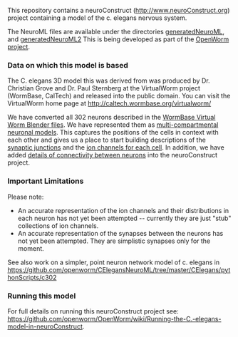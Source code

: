 This repository contains a neuroConstruct (http://www.neuroConstruct.org) project containing a model of the c. elegans nervous system.

The NeuroML files are available under the directories [generatedNeuroML](https://github.com/openworm/CElegansNeuroML/tree/master/CElegans/generatedNeuroML), and [generatedNeuroML2](https://github.com/openworm/CElegansNeuroML/tree/master/CElegans/generatedNeuroML)
This is being developed as part of the [OpenWorm project](http://www.openworm.org).

### Data on which this model is based

The C. elegans 3D model this was derived from was produced by Dr. Christian Grove and Dr. Paul Sternberg at the VirtualWorm project (WormBase, CalTech) and released into the public domain. You can visit the VirtualWorm home page at http://caltech.wormbase.org/virtualworm/

We have converted all 302 neurons described in the [WormBase Virtual Worm Blender files](https://github.com/openworm/OpenWorm/wiki/Virtual-Worm-Blender-Files).  We have represented them as [multi-compartmental neuronal models](http://en.wikipedia.org/wiki/Biological_neuron_models#Expanded_neuron_models).  This captures the positions of the cells in context with each other and gives us a place to start building descriptions of the [synaptic junctions](http://en.wikipedia.org/wiki/Synapse) and the [ion channels for each cell](http://en.wikipedia.org/wiki/Ion_channel).  In addition, we have added [details of connectivity between neurons](https://docs.google.com/spreadsheet/ccc?key=0Avt3mQaA-HaMdHZuZnFuZmI5Q1VRU0VMekZ5d1QyZVE&hl=en_US#gid=0) into the neuroConstruct project.

### Important Limitations

Please note: 

* An accurate representation of the ion channels and their distributions in each neuron has not yet been attempted -- currently they are just "stub" collections of ion channels.
* An accurate representation of the synapses between the neurons has not yet been attempted.  They are simplistic synapses only for the moment.

See also work on a simpler, point neuron network model of c. elegans in https://github.com/openworm/CElegansNeuroML/tree/master/CElegans/pythonScripts/c302

### Running this model

For full details on running this neuroConstruct project see: 
https://github.com/openworm/OpenWorm/wiki/Running-the-C.-elegans-model-in-neuroConstruct.




